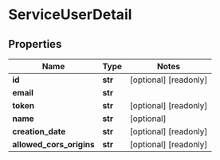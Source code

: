 # ServiceUserDetail

## Properties
Name | Type | Notes
------------ | ------------- | -------------
**id** | **str** | [optional] [readonly] 
**email** | **str** | 
**token** | **str** | [optional] [readonly] 
**name** | **str** | [optional] 
**creation_date** | **str** | [optional] [readonly] 
**allowed_cors_origins** | **str** | [optional] [readonly] 


